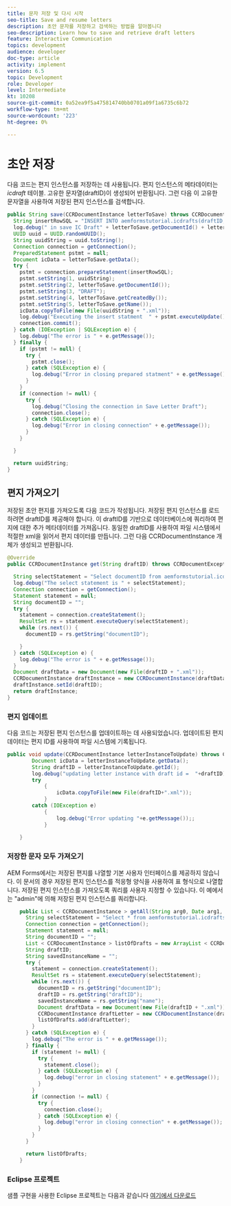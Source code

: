 ```yaml
---
title: 문자 저장 및 다시 시작
seo-title: Save and resume letters
description: 초안 문자를 저장하고 검색하는 방법을 알아봅니다
seo-description: Learn how to save and retrieve draft letters
feature: Interactive Communication
topics: development
audience: developer
doc-type: article
activity: implement
version: 6.5
topic: Development
role: Developer
level: Intermediate
kt: 10208
source-git-commit: 0a52ea9f5a475814740bb0701a09f1a6735c6b72
workflow-type: tm+mt
source-wordcount: '223'
ht-degree: 0%

---
```


# 초안 저장

다음 코드는 편지 인스턴스를 저장하는 데 사용됩니다. 편지 인스턴스의 메타데이터는 _icdraft_ 테이블. 고유한 문자열(draftID)이 생성되어 반환됩니다. 그런 다음 이 고유한 문자열을 사용하여 저장된 편지 인스턴스를 검색합니다.

```java
public String save(CCRDocumentInstance letterToSave) throws CCRDocumentException {
  String insertRowSQL = "INSERT INTO aemformstutorial.icdrafts(draftID,documentID,status,owner,name) VALUES(?,?,?,?,?)";
  log.debug(" in save IC Draft" + letterToSave.getDocumentId() + letterToSave.getName());
  UUID uuid = UUID.randomUUID();
  String uuidString = uuid.toString();
  Connection connection = getConnection();
  PreparedStatement pstmt = null;
  Document icData = letterToSave.getData();
  try {
    pstmt = connection.prepareStatement(insertRowSQL);
    pstmt.setString(1, uuidString);
    pstmt.setString(2, letterToSave.getDocumentId());
    pstmt.setString(3, "DRAFT");
    pstmt.setString(4, letterToSave.getCreatedBy());
    pstmt.setString(5, letterToSave.getName());
    icData.copyToFile(new File(uuidString + ".xml"));
    log.debug("Executing the insert statment  " + pstmt.executeUpdate());
    connection.commit();
  } catch (IOException | SQLException e) {
    log.debug("The error is " + e.getMessage());
  } finally {
    if (pstmt != null) {
      try {
        pstmt.close();
      } catch (SQLException e) {
        log.debug("Error in closing prepared statment" + e.getMessage());
      }
    }
    if (connection != null) {
      try {
        log.debug("Closing the connection in Save Letter Draft");
        connection.close();
      } catch (SQLException e) {
        log.debug("Error in closing connection" + e.getMessage());
      }
    }

  }

  return uuidString;
}
```

## 편지 가져오기

저장된 초안 편지를 가져오도록 다음 코드가 작성됩니다.
저장된 편지 인스턴스를 로드하려면 draftID를 제공해야 합니다. 이 draftID를 기반으로 데이터베이스에 쿼리하여 편지에 대한 추가 메타데이터를 가져옵니다. 동일한 draftID를 사용하여 파일 시스템에서 적절한 xml을 읽어서 편지 데이터를 만듭니다. 그런 다음 CCRDocumentInstance 개체가 생성되고 반환됩니다.


```java
@Override
public CCRDocumentInstance get(String draftID) throws CCRDocumentException {

  String selectStatement = "Select documentID from aemformstutorial.icdrafts where draftID='" + draftID + "'";
  log.debug("The select statement is " + selectStatement);
  Connection connection = getConnection();
  Statement statement = null;
  String documentID = "";
  try {
    statement = connection.createStatement();
    ResultSet rs = statement.executeQuery(selectStatement);
    while (rs.next()) {
      documentID = rs.getString("documentID");

    }
  } catch (SQLException e) {
    log.debug("The error is " + e.getMessage());
  }
  Document draftData = new Document(new File(draftID + ".xml"));
  CCRDocumentInstance draftInstance = new CCRDocumentInstance(draftData, "abc", documentID, CCRDocumentInstance.Status.DRAFT);
  draftInstance.setId(draftID);
  return draftInstance;
}
```

### 편지 업데이트

다음 코드는 저장된 편지 인스턴스를 업데이트하는 데 사용되었습니다. 업데이트된 편지 데이터는 편지 ID를 사용하여 파일 시스템에 기록됩니다.

```java
public void update(CCRDocumentInstance letterInstanceToUpdate) throws CCRDocumentException {
		Document icData = letterInstanceToUpdate.getData();
		String draftID = letterInstanceToUpdate.getId();
		log.debug("updating letter instance with draft id =  "+draftID);
		try
			{
				icData.copyToFile(new File(draftID+".xml"));
			} 
		catch (IOException e)
			{
				log.debug("Error updating "+e.getMessage());;
			}
		
	}
```

### 저장한 문자 모두 가져오기

AEM Forms에서는 저장된 편지를 나열할 기본 사용자 인터페이스를 제공하지 않습니다. 이 문서의 경우 저장된 편지 인스턴스를 적응형 양식을 사용하여 표 형식으로 나열합니다.
저장된 편지 인스턴스를 가져오도록 쿼리를 사용자 지정할 수 있습니다. 이 예에서는 &quot;admin&quot;에 의해 저장된 편지 인스턴스를 쿼리합니다.

```java
	public List < CCRDocumentInstance > getAll(String arg0, Date arg1, Date arg2, Map < String, Object > arg3) throws CCRDocumentException {
	  String selectStatement = "Select * from aemformstutorial.icdrafts where owner = 'admin'";
	  Connection connection = getConnection();
	  Statement statement = null;
	  String documentID = "";
	  List < CCRDocumentInstance > listOfDrafts = new ArrayList < CCRDocumentInstance > ();
	  String draftID;
	  String savedInstanceName = "";
	  try {
	    statement = connection.createStatement();
	    ResultSet rs = statement.executeQuery(selectStatement);
	    while (rs.next()) {
	      documentID = rs.getString("documentID");
	      draftID = rs.getString("draftID");
	      savedInstanceName = rs.getString("name");
	      Document draftData = new Document(new File(draftID + ".xml"));
	      CCRDocumentInstance draftLetter = new CCRDocumentInstance(draftData, savedInstanceName, documentID, CCRDocumentInstance.Status.DRAFT);
	      listOfDrafts.add(draftLetter);
	    }
	  } catch (SQLException e) {
	    log.debug("The error is " + e.getMessage());
	  } finally {
	    if (statement != null) {
	      try {
	        statement.close();
	      } catch (SQLException e) {
	        log.debug("error in closing statement" + e.getMessage());
	      }
	    }
	    if (connection != null) {
	      try {
	        connection.close();
	      } catch (SQLException e) {
	        log.debug("error in closing connection" + e.getMessage());
	      }
	    }
	  }

	  return listOfDrafts;
	}
```

### Eclipse 프로젝트

샘플 구현을 사용한 Eclipse 프로젝트는 다음과 같습니다 [여기에서 다운로드](assets/icdrafts-eclipse-project.zip)

